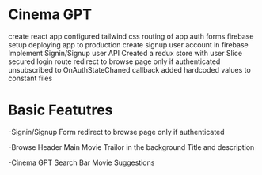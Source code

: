 # Cinema GPT

create react app
configured tailwind css
routing of app
auth forms
firebase setup
deploying app to production
create signup user account in firebase
Implement Signin/Signup user API
Created a redux store with user Slice
secured login route
redirect to browse page only if authenticated
unsubscribed to OnAuthStateChaned callback
added hardcoded values to constant files

# Basic Featutres

-Signin/Signup Form
redirect to browse page only if authenticated

-Browse
Header
Main Movie
Trailor in the background
Title and description

-Cinema GPT
Search Bar
Movie Suggestions
